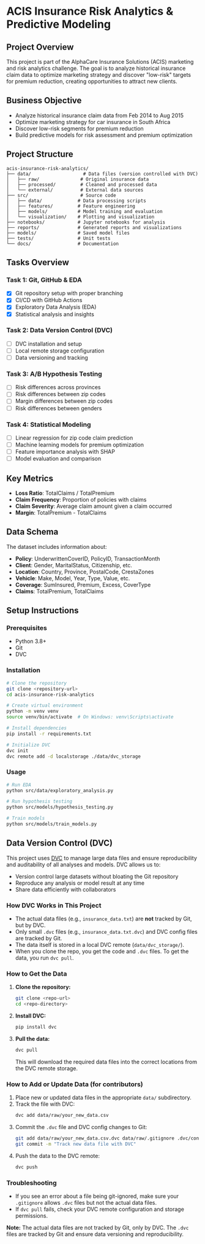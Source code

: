 # ACIS Insurance Risk Analytics & Predictive Modeling

## Project Overview

This project is part of the AlphaCare Insurance Solutions (ACIS) marketing and risk analytics challenge. The goal is to analyze historical insurance claim data to optimize marketing strategy and discover "low-risk" targets for premium reduction, creating opportunities to attract new clients.

## Business Objective

- Analyze historical insurance claim data from Feb 2014 to Aug 2015
- Optimize marketing strategy for car insurance in South Africa
- Discover low-risk segments for premium reduction
- Build predictive models for risk assessment and premium optimization

## Project Structure

```
acis-insurance-risk-analytics/
├── data/                   # Data files (version controlled with DVC)
│   ├── raw/               # Original insurance data
│   ├── processed/         # Cleaned and processed data
│   └── external/          # External data sources
├── src/                   # Source code
│   ├── data/             # Data processing scripts
│   ├── features/         # Feature engineering
│   ├── models/           # Model training and evaluation
│   └── visualization/    # Plotting and visualization
├── notebooks/            # Jupyter notebooks for analysis
├── reports/              # Generated reports and visualizations
├── models/               # Saved model files
├── tests/                # Unit tests
└── docs/                 # Documentation
```

## Tasks Overview

### Task 1: Git, GitHub & EDA

- [x] Git repository setup with proper branching
- [x] CI/CD with GitHub Actions
- [x] Exploratory Data Analysis (EDA)
- [x] Statistical analysis and insights

### Task 2: Data Version Control (DVC)

- [ ] DVC installation and setup
- [ ] Local remote storage configuration
- [ ] Data versioning and tracking

### Task 3: A/B Hypothesis Testing

- [ ] Risk differences across provinces
- [ ] Risk differences between zip codes
- [ ] Margin differences between zip codes
- [ ] Risk differences between genders

### Task 4: Statistical Modeling

- [ ] Linear regression for zip code claim prediction
- [ ] Machine learning models for premium optimization
- [ ] Feature importance analysis with SHAP
- [ ] Model evaluation and comparison

## Key Metrics

- **Loss Ratio**: TotalClaims / TotalPremium
- **Claim Frequency**: Proportion of policies with claims
- **Claim Severity**: Average claim amount given a claim occurred
- **Margin**: TotalPremium - TotalClaims

## Data Schema

The dataset includes information about:

- **Policy**: UnderwrittenCoverID, PolicyID, TransactionMonth
- **Client**: Gender, MaritalStatus, Citizenship, etc.
- **Location**: Country, Province, PostalCode, CrestaZones
- **Vehicle**: Make, Model, Year, Type, Value, etc.
- **Coverage**: SumInsured, Premium, Excess, CoverType
- **Claims**: TotalPremium, TotalClaims

## Setup Instructions

### Prerequisites

- Python 3.8+
- Git
- DVC

### Installation

```bash
# Clone the repository
git clone <repository-url>
cd acis-insurance-risk-analytics

# Create virtual environment
python -m venv venv
source venv/bin/activate  # On Windows: venv\Scripts\activate

# Install dependencies
pip install -r requirements.txt

# Initialize DVC
dvc init
dvc remote add -d localstorage ./data/dvc_storage
```

### Usage

```bash
# Run EDA
python src/data/exploratory_analysis.py

# Run hypothesis testing
python src/models/hypothesis_testing.py

# Train models
python src/models/train_models.py
```

## Data Version Control (DVC)

This project uses [DVC](https://dvc.org/) to manage large data files and ensure reproducibility and auditability of all analyses and models. DVC allows us to:

- Version control large datasets without bloating the Git repository
- Reproduce any analysis or model result at any time
- Share data efficiently with collaborators

### How DVC Works in This Project

- The actual data files (e.g., `insurance_data.txt`) are **not** tracked by Git, but by DVC.
- Only small `.dvc` files (e.g., `insurance_data.txt.dvc`) and DVC config files are tracked by Git.
- The data itself is stored in a local DVC remote (`data/dvc_storage/`).
- When you clone the repo, you get the code and `.dvc` files. To get the data, you run `dvc pull`.

### How to Get the Data

1. **Clone the repository:**
   ```bash
   git clone <repo-url>
   cd <repo-directory>
   ```
2. **Install DVC:**
   ```bash
   pip install dvc
   ```
3. **Pull the data:**
   ```bash
   dvc pull
   ```
   This will download the required data files into the correct locations from the DVC remote storage.

### How to Add or Update Data (for contributors)

1. Place new or updated data files in the appropriate `data/` subdirectory.
2. Track the file with DVC:
   ```bash
   dvc add data/raw/your_new_data.csv
   ```
3. Commit the `.dvc` file and DVC config changes to Git:
   ```bash
   git add data/raw/your_new_data.csv.dvc data/raw/.gitignore .dvc/config
   git commit -m "Track new data file with DVC"
   ```
4. Push the data to the DVC remote:
   ```bash
   dvc push
   ```

### Troubleshooting

- If you see an error about a file being git-ignored, make sure your `.gitignore` allows `.dvc` files but not the actual data files.
- If `dvc pull` fails, check your DVC remote configuration and storage permissions.

**Note:** The actual data files are not tracked by Git, only by DVC. The `.dvc` files are tracked by Git and ensure data versioning and reproducibility.
